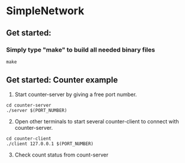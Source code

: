 # SimpleNetwork

## Get started:
### Simply type "make" to build all needed binary files

```shell
make
```

## Get started: Counter example

1. Start counter-server by giving a free port number.

```shell
cd counter-server
./server $(PORT_NUMBER)
```

2. Open other terminals to start several counter-client to connect with counter-server.

```shell
cd counter-client
./client 127.0.0.1 $(PORT_NUMBER)
```

3. Check count status from count-server
